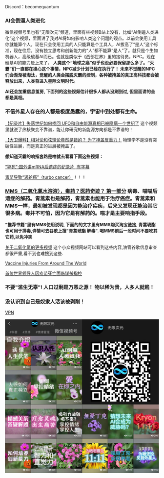 Discord：becomequantum

### AI会倒逼人类进化 

微信视频号里也有“无限次元”频道，里面有些视频B站上没有，比如“AI倒逼人类进化”这个视频，里面讲了我对AI将如何影响人类这个问题的观点。以前会使用工具你就能算个人，现在只会使用工具的人只能算是个工具人，AI拔高了“是人”这个标准，现在往后，没有独立思考和创新能力的“人”都不能算“是人”了。就只是个生物机器人，高级碳基AI而已。也就是类似于《西部世界》里的接待员，NPC。现在硅基AI的能力赶上来了， **人类这个“地球之癌”似乎也没必要保留那么多了。“灭霸”们一直都在操心这个事情，NPC减少计划已经在执行了！ 未来不觉醒的NPC们会渐渐被淘汰，觉醒的人类会摆脱灭霸的控制，各种被掩盖的真正高科技都会被释放出来，人类将进入星际文明时代。** 

**AI还会加重信息茧房, 下面列的这些视频估计很多人都从没刷到过, 但里面讲的全都是真相。**

### 不信外星人存在的人都是极度愚蠢的，宇宙中到处都有生命。

[【纪录片】失落世纪如何找回 UFO和自由能源真相已被隐瞒一个世纪了](https://www.bilibili.com/video/BV1PX4y1t7cA/)  这个视频里就说了热核聚变不靠谱，能让你研究的新能源方向都是不靠谱的！ 

[【大卫爆料】相对论和弦理论竟然是错的？ 为了掩盖反重力！](https://www.bilibili.com/video/BV1ZN4y1p7B7) 物理学不是没有突破性进展，而是真正的进展被掩盖了。


**想知道灭霸的响指套路是啥就去看看下面这些视频：** 

["猝死":国外讲mRNA后遗症的纪录片, 有字幕](https://mp.weixin.qq.com/s/R7dGbj8Mc7xkBAOc80SiwQ)

[毒苗导致“涡轮癌”（turbo cancer）](https://www.zhihu.com/zvideo/1595407478983688192)！！！

### [MMS（二氧化氯水溶液），毒药？医药奇迹？ 第一部分](https://www.bilibili.com/video/BV14a411R7Xi) 病毒、喵喵后遗症的解药。青蒿素也是解药，青蒿素也能用于治疗癌症。青蒿素和MMS一样，最初被发现都是因为能治疗疟疾，后来又发现还能治其它很多病。毒并不可怕，因为它是有解药的。喵才是主要响指手段。 

**"推荐书籍"里有MMS使用说明, 下面的的文字里有MMS购买淘宝链接, 青蒿琥酯也可用于排毒,详情可去谷歌上搜"青蒿琥酯 解毒". 喝MMS前后一段时间不要吃其它药,以免冲突**

[关于二氧化氯的更多视频](https://rumble.com/c/c-604817) 这个小众视频网站可以看到这些内容,油管谷歌信息审查都很严重,看不到也难搜到这些. 

[Vaccine Injuries From Around The World](https://rumble.com/v1en7lk-covid-19-vaccine-injuries-from-around-the-world-graphic-content.html) 

[首位世界领导人因疫苗死亡面临谋杀指控](https://thepeoplesvoice.tv/first-world-leader-faces-murder-charges-over-vaccine-deaths/)


### 不要"滥生无辜"! 人口过剩是万恶之源！ 物以稀为贵，人多人就贱！
### 没认识到自己是奴隶人活该被剥削！

[VPN](https://xbww38261.xyz/)

![视频号](视频号.jpg)
